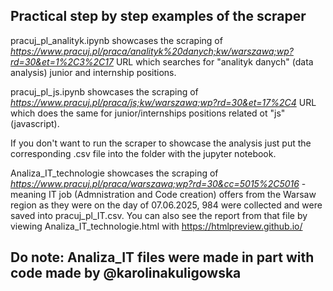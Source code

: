 ## Practical step by step examples of the scraper

 pracuj_pl_analityk.ipynb showcases the scraping of *https://www.pracuj.pl/praca/analityk%20danych;kw/warszawa;wp?rd=30&et=1%2C3%2C17* URL which searches for "analityk danych" (data analysis) junior and internship positions.

 pracuj_pl_js.ipynb showcases the scraping of *https://www.pracuj.pl/praca/js;kw/warszawa;wp?rd=30&et=17%2C4* URL which does the same for junior/internships positions related ot "js" (javascript).

 If you don't want to run the scraper to showcase the analysis just put the corresponding .csv file into the folder with the jupyter notebook.

 Analiza_IT_technologie showcases the scraping of *https://www.pracuj.pl/praca/warszawa;wp?rd=30&cc=5015%2C5016* - meaning IT job (Admnistration and Code creation) offers from the Warsaw region as they were on the day of 07.06.2025, 984 were collected and were saved into pracuj_pl_IT.csv. You can also see the report from that file by viewing Analiza_IT_technologie.html with https://htmlpreview.github.io/

 ## Do note: Analiza_IT files were made in part with code made by @karolinakuligowska


